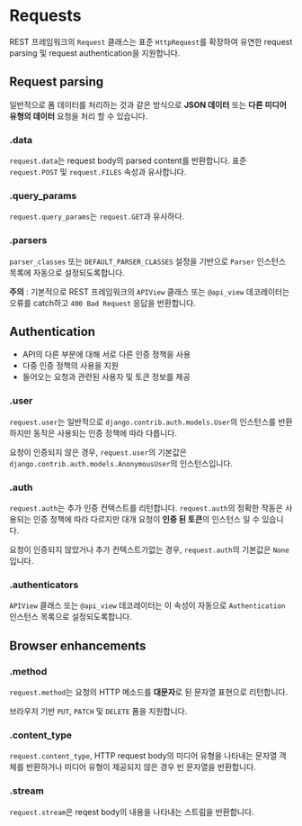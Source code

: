 # Requests
REST 프레임워크의 `Request` 클래스는 표준 `HttpRequest`를 확장하여 유연한 request parsing 및 request authentication을 지원합니다.

## Request parsing
일반적으로 폼 데이터를 처리하는 것과 같은 방식으로 **JSON 데이터** 또는 **다른 미디어 유형의 데이터** 요청을 처리 할 수 ​​있습니다.

### .data
`request.data`는 request body의 parsed content를 반환합니다. 표준 `request.POST` 및 `request.FILES` 속성과 유사합니다.

### .query_params
`request.query_params`는 `request.GET`과 유사하다.

### .parsers
`parser_classes` 또는 `DEFAULT_PARSER_CLASSES` 설정을 기반으로 `Parser` 인스턴스 목록에 자동으로 설정되도록합니다.

**주의** : 기본적으로 REST 프레임워크의 `APIView` 클래스 또는 `@api_view` 데코레이터는 오류를 catch하고 `400 Bad Request` 응답을 반환합니다.


## Authentication
- API의 다른 부분에 대해 서로 다른 인증 정책을 사용
- 다중 인증 정책의 사용을 지원
- 들어오는 요청과 관련된 사용자 및 토큰 정보를 제공

### .user
`request.user`는 일반적으로 `django.contrib.auth.models.User`의 인스턴스를 반환하지만 동작은 사용되는 인증 정책에 따라 다릅니다.

요청이 인증되지 않은 경우, `request.user`의 기본값은 `django.contrib.auth.models.AnonymousUser`의 인스턴스입니다.

### .auth
`request.auth`는 추가 인증 컨텍스트를 리턴합니다. `request.auth`의 정확한 작동은 사용되는 인증 정책에 따라 다르지만 대개 요청이 **인증 된 토큰**의 인스턴스 일 수 있습니다.

요청이 인증되지 않았거나 추가 컨텍스트가없는 경우, `request.auth`의 기본값은 `None`입니다.

### .authenticators
`APIView` 클래스 또는 `@api_view` 데코레이터는 이 속성이 자동으로  `Authentication` 인스턴스 목록으로 설정되도록합니다.


## Browser enhancements
### .method
`request.method`는 요청의 HTTP 메소드를 **대문자**로 된 문자열 표현으로 리턴합니다.

브라우저 기반 `PUT`, `PATCH` 및 `DELETE` 폼을 지원합니다.

### .content_type
`request.content_type`, HTTP request body의 미디어 유형을 나타내는 문자열 객체를 반환하거나 미디어 유형이 제공되지 않은 경우 빈 문자열을 반환합니다.

### .stream
`request.stream`은 reqest body의 내용을 나타내는 스트림을 반환합니다.
